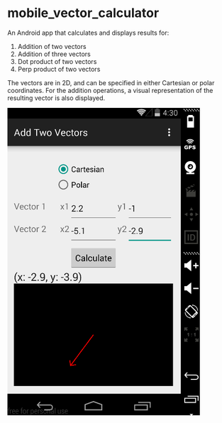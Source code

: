 # mobile_vector_calculator

An Android app that calculates and displays results for:
  1. Addition of two vectors
  2. Addition of three vectors
  3. Dot product of two vectors
  4. Perp product of two vectors

The vectors are in 2D, and can be specified in either Cartesian or polar coordinates.
For the addition operations, a visual representation of the resulting vector is also displayed.

![add two vectors](screenshots/addTwoVectors.png)
